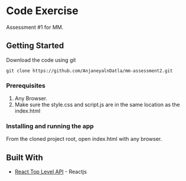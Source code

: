 # Code Exercise

Assessment #1 for MM.

## Getting Started

Download the code using git

```
git clone https://github.com/AnjaneyalnDatla/mm-assessment2.git
```

### Prerequisites

1. Any Browser.
2. Make sure the style.css and script.js are in the same location as the index.html

### Installing and running the app

From the cloned project root, open index.html with any browser.

## Built With

- [React Top Level API](https://reactjs.org/docs/react-api.html) - Reactjs
